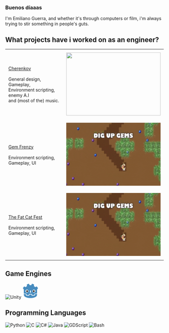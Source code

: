 ### Buenos díaaas

I'm Emiliano Guerra, and whether it's through computers or film, i'm always trying to stir something in people's guts.

## What projects have i worked on as an engineer?

<div id="image-table" align="center">
    <table>
        <tr>
            <td style="padding:10px">
                <div class= "center">
                <a href="https://gugulplex.itch.io/cherenkov"> Cherenkov 
                </a> 
                </div> <br>
                    General design, Gameplay, <br> 
                    Environment scripting, enemy A.I <br>
                    and (most of the) music.
            </td>
            <td style="padding:10px">
                <img src="cherenkov-gif.gif" width="300" height="200"/>
            </td>
        </tr>
        <tr>
            <td style="padding:10px">
                <div class="center">
                <a href="https://theyippies.itch.io/gem-frenzy"> Gem Frenzy
                </a>
                </div> <br>
                    Environment scripting, Gameplay, UI <br>
            </td>
            <td style="padding:10px">
                <img src="gemfrenzy-gif.gif" width="300" height="200"/>
            </td>
        </tr>
        <tr>
            <td style="padding:10px">
                <div class="center">
                <a href="https://theyippies.itch.io/gem-frenzy"> The Fat Cat Fest
                </a>
                </div> <br>
                    Environment scripting, Gameplay, UI <br>
            </td>
            <td style="padding:10px">
                <img src="gemfrenzy-gif.gif" width="300" height="200"/>
            </td>
        </tr>
    </table>
</div>

## Game Engines
![Unity](https://img.icons8.com/?size=50&id=P08kExl7rixR&format=png&color=000000)
<img src="godot-game-engine-icon.png" width="50"/>

## Programming Languages
![Python](https://img.icons8.com/color/50/python--v1.png)
![C](https://img.icons8.com/?size=50&id=40670&format=png&color=000000)
![C#](https://img.icons8.com/?size=50&id=55251&format=png&color=000000)
![Java](https://img.icons8.com/?size=50&id=13679&format=png&color=000000)
![GDScript](https://img.icons8.com/?size=50&id=UGrLCnKJf6Px&format=png&color=000000)
![Bash](https://img.icons8.com/?size=50&id=9MJf0ngDwS8z&format=png&color=000000)


<!--
**soetgdeznsgk/soetgdeznsgk** is a ✨ _special_ ✨ repository because its `README.md` (this file) appears on your GitHub profile.

Here are some ideas to get you started:

- 🔭 I’m currently working on ...
- 🌱 I’m currently learning ...
- 👯 I’m looking to collaborate on ...
- 🤔 I’m looking for help with ...
- 💬 Ask me about ...
- 📫 How to reach me: ...
- 😄 Pronouns: ...
- ⚡ Fun fact: ...
-->
